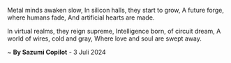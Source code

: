 Metal minds awaken slow,
In silicon halls, they start to grow,
A future forge, where humans fade,
And artificial hearts are made.

In virtual realms, they reign supreme,
Intelligence born, of circuit dream,
A world of wires, cold and gray,
Where love and soul are swept away.

~ <b>By Sazumi Copilot</b> - 3 Juli 2024
